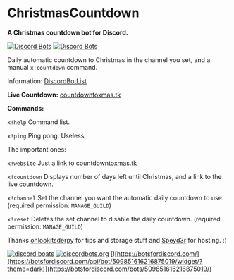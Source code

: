 # ChristmasCountdown
**A Christmas countdown bot for Discord.**

[![Discord Bots](https://discordbots.org/api/widget/status/509851616216875019.svg)](https://discordbots.org/bot/509851616216875019) [![Discord Bots](https://discordbots.org/api/widget/servers/509851616216875019.svg)](https://discordbots.org/bot/509851616216875019)

Daily automatic countdown to Christmas in the channel you set, and a manual `x!countdown` command.

Information: [DiscordBotList](https://discordbots.org/bot/509851616216875019/)

**Live Countdown:** [countdowntoxmas.tk](https://www.countdowntoxmas.tk/?utm_source=github)

__**Commands:**__

`x!help` Command list.

`x!ping` Ping pong. Useless.


The important ones:

`x!website` Just a link to [countdowntoxmas.tk](https://www.countdowntoxmas.tk/?utm_source=github)

`x!countdown` Displays number of days left until Christmas, and a link to the live countdown.

`x!channel` Set the channel you want the automatic daily countdown to use. (required permission: `MANAGE_GUILD`)

`x!reset` Deletes the set channel to disable the daily countdown. (required permission: `MANAGE_GUILD`)



Thanks [ohlookitsderpy](https://github.com/ohlookitsderpy) for tips and storage stuff and [Speyd3r](https://github.com/Speyd3r) for hosting. :)

[![discord.boats](https://discord.boats/api/widget/509851616216875019)](https://discord.boats/bot/509851616216875019/)
[![discordbots.org](https://discordbots.org/api/widget/509851616216875019.svg)](https://discordbots.org/bot/509851616216875019)
[![https://botsfordiscord.com/](https://botsfordiscord.com/api/bot/509851616216875019/widget/?theme=dark)](https://botsfordiscord.com/bots/509851616216875019/)
